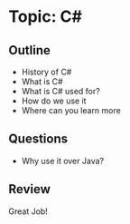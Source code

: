 # Topic: C#

## Outline

- History of C#
- What is C#
- What is C# used for?
- How do we use it
- Where can you learn more

## Questions 

- Why use it over Java?

## Review

Great Job!
